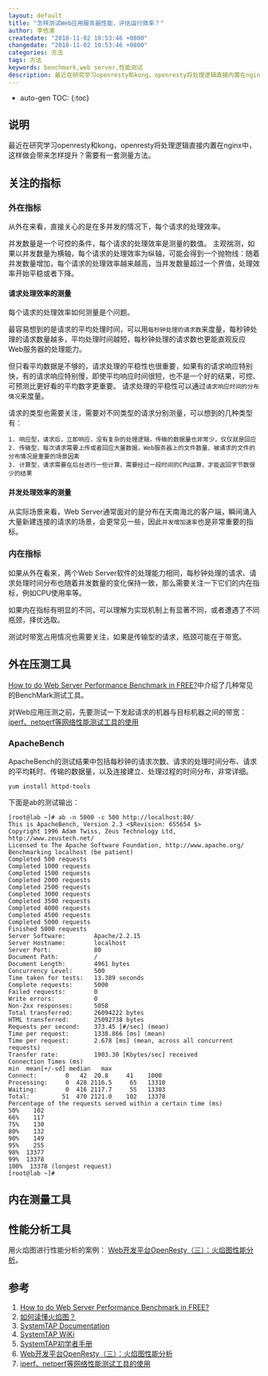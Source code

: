 ```yaml
---
layout: default
title: "怎样测试Web应用服务器性能，评估运行效率？"
author: 李佶澳
createdate: "2018-11-02 10:53:46 +0800"
changedate: "2018-11-02 10:53:46 +0800"
categories: 方法
tags: 方法
keywords: benchmark,web server,性能测试
description: 最近在研究学习openresty和kong，openresty将处理逻辑直接内置在nginx中，这样做带来怎样提升？需要有一套测量方法
---
```


* auto-gen TOC:
{:toc}

## 说明

最近在研究学习openresty和kong，openresty将处理逻辑直接内置在nginx中，这样做会带来怎样提升？需要有一套测量方法。

## 关注的指标

### 外在指标

从外在来看，直接关心的是在多并发的情况下，每个请求的处理效率。

并发数量是一个可控的条件，每个请求的处理效率是测量的数值。
主观揣测，如果以并发数量为横轴，每个请求的处理效率为纵轴，可能会得到一个抛物线：随着并发数量增加，每个请求的处理效率越来越高，当并发数量超过一个界值，处理效率开始平稳或者下降。

#### 请求处理效率的测量

每个请求的处理效率如何测量是个问题。

最容易想到的是请求的平均处理时间，可以用`每秒钟处理的请求数`来度量，每秒钟处理的请求数量越多，平均处理时间越短，每秒钟处理的请求数也更能直观反应Web服务器的处理能力。

但只看平均数据是不够的，请求处理的平稳性也很重要，如果有的请求响应特别快，有的请求响应特别慢，即使平均响应时间很短，也不是一个好的结果，可控、可预测比更好看的平均数字更重要。
请求处理的平稳性可以通过`请求响应时间的分布情况`来度量。

请求的类型也需要关注，需要对不同类型的请求分别测量，可以想到的几种类型有：

	1. 响应型，请求后，立即响应，没有复杂的处理逻辑，传输的数据量也非常少，仅仅就是回应
	2. 传输型，每次请求需要上传或者回应大量数据，Web服务器上的文件数量、被请求的文件的分布情况是重要的场景因素
	3. 计算型，请求需要在后台进行一些计算，需要经过一段时间的CPU运算，才能返回字节数很少的结果

#### 并发处理效率的测量

从实际场景来看，Web Server通常面对的是分布在天南海北的客户端，瞬间涌入大量新建连接的请求的场景，会更常见一些，因此`并发增加速率`也是非常重要的指标。

### 内在指标

如果从外在看来，两个Web Server软件的处理能力相同，每秒钟处理的请求、请求处理时间分布也随着并发数量的变化保持一致，那么需要关注一下它们的内在指标，例如CPU使用率等。

如果内在指标有明显的不同，可以理解为实现机制上有显著不同，或者遭遇了不同瓶颈，择优选取。

测试时带宽占用情况也需要关注，如果是传输型的请求，瓶颈可能在于带宽。

## 外在压测工具

[How to do Web Server Performance Benchmark in FREE?][1]中介绍了几种常见的BenchMark测试工具。

对Web应用压测之前，先要测试一下发起请求的机器与目标机器之间的带宽：[iperf、netperf等网络性能测试工具的使用][7]

### ApacheBench

ApacheBench的测试结果中包括每秒钟的请求次数、请求的处理时间分布、请求的平均耗时、传输的数据量，以及连接建立、处理过程的时间分布，非常详细。

	yum install httpd-tools

下面是ab的测试输出：

	[root@lab ~]# ab -n 5000 -c 500 http://localhost:80/
	This is ApacheBench, Version 2.3 <$Revision: 655654 $>
	Copyright 1996 Adam Twiss, Zeus Technology Ltd, http://www.zeustech.net/
	Licensed to The Apache Software Foundation, http://www.apache.org/
	Benchmarking localhost (be patient)
	Completed 500 requests
	Completed 1000 requests
	Completed 1500 requests
	Completed 2000 requests
	Completed 2500 requests
	Completed 3000 requests
	Completed 3500 requests
	Completed 4000 requests
	Completed 4500 requests
	Completed 5000 requests
	Finished 5000 requests
	Server Software:        Apache/2.2.15
	Server Hostname:        localhost
	Server Port:            80
	Document Path:          /
	Document Length:        4961 bytes
	Concurrency Level:      500
	Time taken for tests:   13.389 seconds
	Complete requests:      5000
	Failed requests:        0
	Write errors:           0
	Non-2xx responses:      5058
	Total transferred:      26094222 bytes
	HTML transferred:       25092738 bytes
	Requests per second:    373.45 [#/sec] (mean)
	Time per request:       1338.866 [ms] (mean)
	Time per request:       2.678 [ms] (mean, across all concurrent requests)
	Transfer rate:          1903.30 [Kbytes/sec] received
	Connection Times (ms)
	min  mean[+/-sd] median   max
	Connect:        0   42  20.8     41    1000
	Processing:     0  428 2116.5     65   13310
	Waiting:        0  416 2117.7     55   13303
	Total:         51  470 2121.0    102   13378
	Percentage of the requests served within a certain time (ms)
	50%    102
	66%    117
	75%    130
	80%    132
	90%    149
	95%    255
	98%  13377
	99%  13378
	100%  13378 (longest request)
	[root@lab ~]#

## 内在测量工具

## 性能分析工具

用火焰图进行性能分析的案例： [Web开发平台OpenResty（三）：火焰图性能分析][6]。

## 参考

1. [How to do Web Server Performance Benchmark in FREE?][1]
2. [如何读懂火焰图？][2]
3. [SystemTAP Documentation][3]
4. [SystemTAP WiKi][4]
5. [SystemTAP初学者手册][5]
6. [Web开发平台OpenResty（三）：火焰图性能分析][6]
7. [iperf、netperf等网络性能测试工具的使用][7]

[1]: https://geekflare.com/web-performance-benchmark/ "How to do Web Server Performance Benchmark in FREE?"
[2]: http://www.ruanyifeng.com/blog/2017/09/flame-graph.html "如何读懂火焰图？"
[3]: https://sourceware.org/systemtap/documentation.html "SystemTAP Documentation"
[4]: https://sourceware.org/systemtap/wiki "SystemTAP WiKi"
[5]: https://sourceware.org/systemtap/SystemTap_Beginners_Guide/ "SystemTAP初学者手册"
[6]: https://www.lijiaocn.com/%E7%BC%96%E7%A8%8B/2018/11/02/openresty-study-03-frame-md.html "Web开发平台OpenResty（三）：火焰图性能分析"
[7]: https://www.lijiaocn.com/%E6%8A%80%E5%B7%A7/2016/04/08/network-benchmark.html "iperf、netperf等网络性能测试工具的使用"
